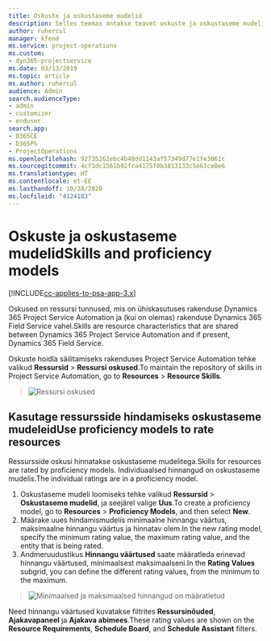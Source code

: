 ```yaml
---
title: Oskuste ja oskustaseme mudelid
description: Selles teemas antakse teavet oskuste ja oskustaseme mudelite kasutamise kohta.
author: ruhercul
manager: kfend
ms.service: project-operations
ms.custom:
- dyn365-projectservice
ms.date: 03/13/2019
ms.topic: article
ms.author: ruhercul
audience: Admin
search.audienceType:
- admin
- customizer
- enduser
search.app:
- D365CE
- D365PS
- ProjectOperations
ms.openlocfilehash: 92735262ebc4b48dd1143af57349d77e1fe3061c
ms.sourcegitcommit: 4cf1dc1561b92fca4175f0b3813133c5e63ce8e6
ms.translationtype: HT
ms.contentlocale: et-EE
ms.lasthandoff: 10/28/2020
ms.locfileid: "4124183"
---
```

# <a name="skills-and-proficiency-models"></a><span data-ttu-id="bfc07-103">Oskuste ja oskustaseme mudelid</span><span class="sxs-lookup"><span data-stu-id="bfc07-103">Skills and proficiency models</span></span>

[!INCLUDE[cc-applies-to-psa-app-3.x](../includes/cc-applies-to-psa-app-3x.md)]

<span data-ttu-id="bfc07-104">Oskused on ressursi tunnused, mis on ühiskasutuses rakenduse Dynamics 365 Project Service Automation ja (kui on olemas) rakenduse Dynamics 365 Field Service vahel.</span><span class="sxs-lookup"><span data-stu-id="bfc07-104">Skills are resource characteristics that are shared between Dynamics 365 Project Service Automation and if present, Dynamics 365 Field Service.</span></span> 

<span data-ttu-id="bfc07-105">Oskuste hoidla säilitamiseks rakenduses Project Service Automation tehke valikud **Ressursid** \> **Ressursi oskused**.</span><span class="sxs-lookup"><span data-stu-id="bfc07-105">To maintain the repository of skills in Project Service Automation, go to **Resources** \> **Resource Skills**.</span></span> 

> ![Ressursi oskused](media/Resource-Management-image84.png)

## <a name="use-proficiency-models-to-rate-resources"></a><span data-ttu-id="bfc07-107">Kasutage ressursside hindamiseks oskustaseme mudeleid</span><span class="sxs-lookup"><span data-stu-id="bfc07-107">Use proficiency models to rate resources</span></span>

<span data-ttu-id="bfc07-108">Ressursside oskusi hinnatakse oskustaseme mudelitega.</span><span class="sxs-lookup"><span data-stu-id="bfc07-108">Skills for resources are rated by proficiency models.</span></span> <span data-ttu-id="bfc07-109">Individuaalsed hinnangud on oskustaseme mudelis.</span><span class="sxs-lookup"><span data-stu-id="bfc07-109">The individual ratings are in a proficiency model.</span></span> 

1. <span data-ttu-id="bfc07-110">Oskustaseme mudeli loomiseks tehke valikud **Ressursid** \> **Oskustaseme mudelid**, ja seejärel valige **Uus**.</span><span class="sxs-lookup"><span data-stu-id="bfc07-110">To create a proficiency model, go to **Resources** \> **Proficiency Models**, and then select **New**.</span></span>
2. <span data-ttu-id="bfc07-111">Määrake uues hindamismudelis minimaalne hinnangu väärtus, maksimaalne hinnangu väärtus ja hinnatav olem.</span><span class="sxs-lookup"><span data-stu-id="bfc07-111">In the new rating model, specify the minimum rating value, the maximum rating value, and the entity that is being rated.</span></span>
3. <span data-ttu-id="bfc07-112">Andmeruudustikus **Hinnangu väärtused** saate määratleda erinevad hinnangu väärtused, minimaalsest maksimaalseni.</span><span class="sxs-lookup"><span data-stu-id="bfc07-112">In the **Rating Values** subgrid, you can define the different rating values, from the minimum to the maximum.</span></span>

> ![Minimaalsed ja maksimaalsed hinnangud on määratletud](media/Resource-Management-image85.png)

<span data-ttu-id="bfc07-114">Need hinnangu väärtused kuvatakse filtrites **Ressursinõuded**, **Ajakavapaneel** ja **Ajakava abimees**.</span><span class="sxs-lookup"><span data-stu-id="bfc07-114">These rating values are shown on the **Resource Requirements**, **Schedule Board**, and **Schedule Assistant** filters.</span></span>
